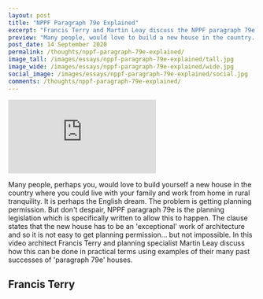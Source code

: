 ```yaml
---
layout: post
title: "NPPF Paragraph 79e Explained"
excerpt: "Francis Terry and Martin Leay discuss the NPPF paragraph 79e planning legislation clause. NPPF paragraph 79e permits exceptional new houses in the country."
preview: "Many people, would love to build a new house in the country. The problem is getting planning permission. But don't despair, NPPF paragraph 79e is the planning legislation which is specifically written to allow this to happen. In this video architect Francis Terry and planning specialist Martin Leay discuss how this can be done in practical terms using examples of their many past successes of 'paragraph 79e' houses."
post_date: 14 September 2020
permalink: /thoughts/nppf-paragraph-79e-explained/
image_tall: /images/essays/nppf-paragraph-79e-explained/tall.jpg
image_wide: /images/essays/nppf-paragraph-79e-explained/wide.jpg
social_image: /images/essays/nppf-paragraph-79e-explained/social.jpg
comments: /thoughts/nppf-paragraph-79e-explained/
---
```


<!--<ul class="list">

	<li class="full">
		<a class="fancybox" rel="group" href="/images/essays/nppf-paragraph-79e-explained/01.jpg">
			<img class="lazy" src="/images/essays/nppf-paragraph-79e-explained/thumbs/01.jpg" alt="{{ page.title }}" />
		</a>
	</li>

</ul>-->

<div class="videoWrapper">
	<iframe src="https://www.youtube.com/embed/QIxlxSUJ8F8" frameborder="0" allow="autoplay; encrypted-media" allowfullscreen></iframe>
</div> 

Many people, perhaps you, would love to build yourself a new house in the country where you could live with your family and work from home in rural tranquility. It is perhaps the English dream. The problem is getting planning permission. But don't despair, NPPF paragraph 79e is the planning legislation which is specifically written to allow this to happen. The clause states that the new house has to be an 'exceptional' work of architecture and so it is not easy to get planning permission... but not impossible. In this video architect Francis Terry and planning specialist Martin Leay discuss how this can be done in practical terms using examples of their many past successes of 'paragraph 79e' houses.

## Francis Terry<br/><br/>